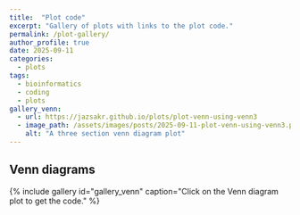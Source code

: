 ```yaml
---
title:  "Plot code" 
excerpt: "Gallery of plots with links to the plot code."
permalink: /plot-gallery/
author_profile: true
date: 2025-09-11
categories:
  - plots
tags:
  - bioinformatics
  - coding
  - plots
gallery_venn:
  - url: https://jazsakr.github.io/plots/plot-venn-using-venn3
  - image_path: /assets/images/posts/2025-09-11-plot-venn-using-venn3.png
    alt: "A three section venn diagram plot"
---
```


## Venn diagrams

{% include gallery id="gallery_venn" caption="Click on the Venn diagram plot to get the code." %}
